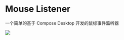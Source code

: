 # Mouse Listener
一个简单的基于 Compose Desktop 开发的鼠标事件监听器

![](http://oss.jankinwu.com/img/Snipaste_2024-03-18_00-47-12.png)
